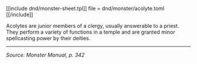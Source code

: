 [[include dnd/monster-sheet.tpl]]
file = dnd/monster/acolyte.toml
[[/include]]

Acolytes are junior members of a clergy, usually answerable to a priest. They perform a variety of functions in a temple and are granted minor spellcasting power by their deities.

----

_Source: Monster Manual, p. 342_
